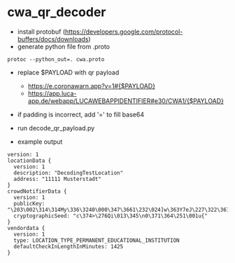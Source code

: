 # cwa_qr_decoder

* install protobuf (https://developers.google.com/protocol-buffers/docs/downloads)
* generate python file from .proto 
```
protoc --python_out=. cwa.proto
```
* replace $PAYLOAD with qr payload
  * https://e.coronawarn.app?v=1#{$PAYLOAD}
  * https://app.luca-app.de/webapp/LUCAWEBAPPIDENTIFIER#e30/CWA1/{$PAYLOAD}

* if padding is incorrect, add '=' to fill base64
* run decode_qr_payload.py
* example output
```
version: 1
locationData {
  version: 1
  description: "DecodingTestLocation"
  address: "11111 Musterstadt"
}
crowdNotifierData {
  version: 1
  publicKey: "\203\002\314\314My\336\3240\000\347\3661\232\024]w\363Y7eJ\227\322\367\330\231}\371\234\233\023\206\366x\322+\204S\212aN\027\000\341\352\335\023\313\017\027GMn\2006#\266\342\260\216;\212\343\323\241\363qVr\336\227\245\347\317\213\324\244\217\033\357\317\235\342\366\006\214\231A\034\367\252[\266\206\200"
  cryptographicSeed: "c\374>\276Qi\013\345\n0\371\364\251\001u{"
}
vendordata {
  version: 1
  type: LOCATION_TYPE_PERMANENT_EDUCATIONAL_INSTITUTION
  defaultCheckInLengthInMinutes: 1425
}


```
